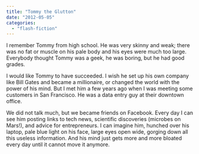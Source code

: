 ```yaml
---
title: "Tommy the Glutton"
date: "2012-05-05"
categories: 
  - "flash-fiction"
---
```


I remember Tommy from high school. He was very skinny and weak; there was no fat or muscle on his pale body and his eyes were much too large. Everybody thought Tommy was a geek, he was boring, but he had good grades.

I would like Tommy to have succeeded. I wish he set up his own company like Bill Gates and became a millionaire, or changed the world with the power of his mind. But I met him a few years ago when I was meeting some customers in San Francisco. He was a data entry guy at their downtown office.

We did not talk much, but we became friends on Facebook. Every day I can see him posting links to tech news, scientific discoveries (microbes on Mars!), and advice for entrepreneurs. I can imagine him, hunched over his laptop, pale blue light on his face, large eyes open wide, gorging down all this useless information. And his mind just gets more and more bloated every day until it cannot move it anymore.
